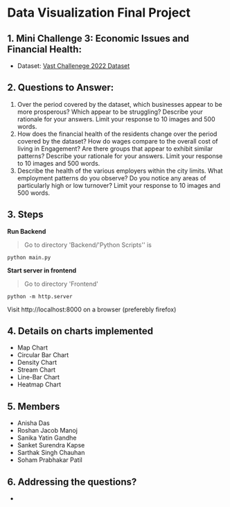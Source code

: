 # Data Visualization Final Project

## 1. Mini Challenge 3: Economic Issues and Financial Health:
- Dataset: [Vast Challenege 2022 Dataset](https://vast-challenge.github.io/2022/description.html)

## 2. Questions to Answer:
1. Over the period covered by the dataset, which businesses appear to be more prosperous? Which appear to be struggling? Describe your rationale for your answers. Limit your response to 10 images and 500 words.
2. How does the financial health of the residents change over the period covered by the dataset? How do wages compare to the overall cost of living in Engagement? Are there groups that appear to exhibit similar patterns? Describe your rationale for your answers. Limit your response to 10 images and 500 words.
3. Describe the health of the various employers within the city limits. What employment patterns do you observe? Do you notice any areas of particularly high or low turnover? Limit your response to 10 images and 500 words.

## 3. Steps
**Run Backend** 
> Go to directory 'Backend/'Python Scripts'' is

```
python main.py
```
**Start server in frontend**
> Go to directory 'Frontend'

```
python -m http.server
```
Visit http://localhost:8000 on a browser (preferebly firefox)


## 4. Details on charts implemented
- Map Chart
- Circular Bar Chart
- Density Chart
- Stream Chart
- Line-Bar Chart
- Heatmap Chart

## 5. Members
- Anisha Das
- Roshan Jacob Manoj
- Sanika Yatin Gandhe
- Sanket Surendra Kapse
- Sarthak Singh Chauhan
- Soham Prabhakar Patil

## 6. Addressing the questions?
- 





